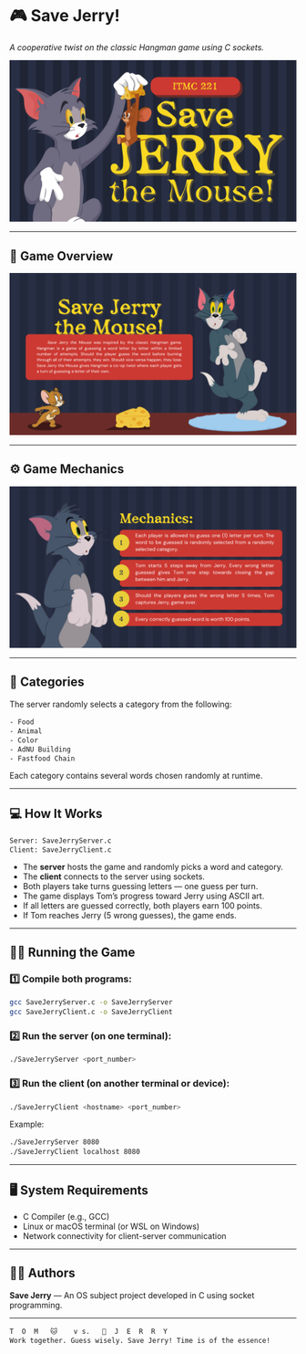 # 🎮 Save Jerry!

*A cooperative twist on the classic Hangman game using C sockets.*

![SaveJerry_Title](title.png)  

---

## 🧩 Game Overview

![SaveJerry_About](jerry_about.png)  

---

## ⚙️ Game Mechanics

![SaveJerry_Mechanics](mechanics.png)  

---

## 🧠 Categories

The server randomly selects a category from the following:

```
- Food
- Animal
- Color
- AdNU Building
- Fastfood Chain
```

Each category contains several words chosen randomly at runtime.

---

## 💻 How It Works

```
Server: SaveJerryServer.c
Client: SaveJerryClient.c
```

* The **server** hosts the game and randomly picks a word and category.
* The **client** connects to the server using sockets.
* Both players take turns guessing letters — one guess per turn.
* The game displays Tom’s progress toward Jerry using ASCII art.
* If all letters are guessed correctly, both players earn 100 points.
* If Tom reaches Jerry (5 wrong guesses), the game ends.

---

## 🏃‍♂️ Running the Game

### 1️⃣ Compile both programs:

```bash
gcc SaveJerryServer.c -o SaveJerryServer
gcc SaveJerryClient.c -o SaveJerryClient
```

### 2️⃣ Run the server (on one terminal):

```bash
./SaveJerryServer <port_number>
```

### 3️⃣ Run the client (on another terminal or device):

```bash
./SaveJerryClient <hostname> <port_number>
```

Example:

```bash
./SaveJerryServer 8080
./SaveJerryClient localhost 8080
```

---

## 🖥️ System Requirements

* C Compiler (e.g., GCC)
* Linux or macOS terminal (or WSL on Windows)
* Network connectivity for client-server communication

---

## 🧑‍💻 Authors

**Save Jerry** — An OS subject project developed in C using socket programming.

---

```ascii
T  O  M   🐱    v s.   🧀  J  E  R  R  Y
Work together. Guess wisely. Save Jerry! Time is of the essence!
```
